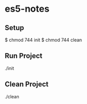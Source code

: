 # es5-notes

## Setup
$ chmod 744 init
$ chmod 744 clean

## Run Project
./init

## Clean Project
./clean
